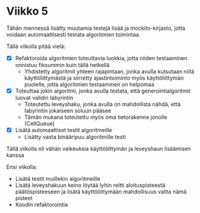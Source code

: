 # Viikko 5

Tähän mennessä lisätty muutamia testejä lisää ja mockito-kirjasto, jotta voidaan automaattisesti testata algoritmien toimintaa.

Tällä viikolla pitää vielä:

- [x] Refaktoroida algoritmien toteuttavia luokkia, jotta niiden testaaminen onnistuu fiksummin kuin tällä hetkellä
    - Yhdistetty algoritmit yhteen rajapintaan, jonka avulla kutsutaan niitä käyttöliittymästä ja siirretty ajastintoiminto myös käyttöliittymän puolelle, jotta algoritmien testaaminen on helpomaa
- [x] Toteuttaa jokin algoritmi, jonka avulla testata, että generointialgoritmit luovat validin labyrintin
    - Toteutettu leveyshaku, jonka avulla on mahdollista nähdä, että labyrintin jokaiseen soluun pääsee
    - Tämän mukana toteutettu myös oma tietorakenne jonolle (CellQueue)
- [x] Lisätä automaattiset testit algoritmeille
    - Lisätty vasta binääripuu algoritmille testi

Tällä viikolla oli vähän vaikeuksia käyttöliittymän ja leveyshaun lisäämisen kanssa

Ensi viikolla:

- Lisätä testit muillekin algoritmeille
- Lisätä leveyshakuun keino löytää lyhin reitti aloituspisteestä päätöspisteeseen ja lisätä käyttöliittymään mahdollisuus valita nämä pisteet
- Koodin refaktorointia


